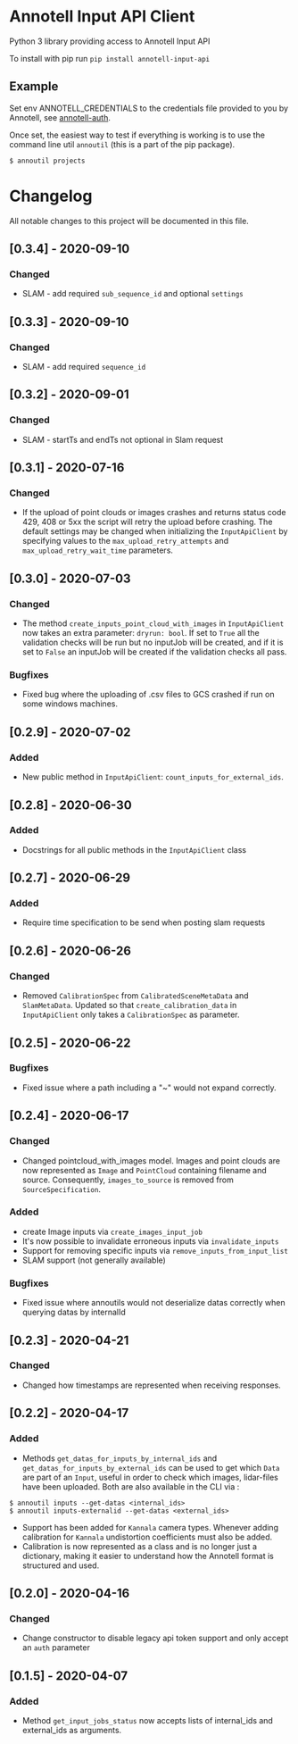 # Annotell Input API Client

Python 3 library providing access to Annotell Input API 

To install with pip run `pip install annotell-input-api`


## Example
Set env ANNOTELL_CREDENTIALS to the credentials file provided to you by Annotell,
see [annotell-auth](https://github.com/annotell/annotell-python/tree/master/annotell-auth).

Once set, the easiest way to test if everything is working is to use the
command line util `annoutil` (this is a part of the pip package). 
```console
$ annoutil projects
```


# Changelog

All notable changes to this project will be documented in this file.

## [0.3.4] - 2020-09-10
### Changed
- SLAM - add required `sub_sequence_id` and optional `settings`

## [0.3.3] - 2020-09-10
### Changed
- SLAM - add required `sequence_id`

## [0.3.2] - 2020-09-01
### Changed
- SLAM - startTs and endTs not optional in Slam request

## [0.3.1] - 2020-07-16
### Changed
- If the upload of point clouds or images crashes and returns status code 429, 408 or 5xx the script will
retry the upload before crashing. The default settings may be changed when initializing the `InputApiClient`
by specifying values to the `max_upload_retry_attempts` and `max_upload_retry_wait_time` parameters.

## [0.3.0] - 2020-07-03
### Changed
- The method `create_inputs_point_cloud_with_images` in `InputApiClient` now takes an extra parameter: `dryrun: bool`. 
If set to `True` all the validation checks will be run but no inputJob will be created, and
if it is set to `False` an inputJob will be created if the validation checks all pass.

### Bugfixes
- Fixed bug where the uploading of .csv files to GCS crashed if run on some windows machines.

## [0.2.9] - 2020-07-02
### Added
- New public method in `InputApiClient`: `count_inputs_for_external_ids`.

## [0.2.8] - 2020-06-30
### Added
- Docstrings for all public methods in the `InputApiClient` class

## [0.2.7] - 2020-06-29
### Added
- Require time specification to be send when posting slam requests

## [0.2.6] - 2020-06-26
### Changed
- Removed `CalibrationSpec` from `CalibratedSceneMetaData` and `SlamMetaData`. Updated 
so that `create_calibration_data` in `InputApiClient` only takes a `CalibrationSpec`
as parameter.

## [0.2.5] - 2020-06-22
### Bugfixes
- Fixed issue where a path including a "~" would not expand correctly.

## [0.2.4] - 2020-06-17
### Changed
- Changed pointcloud_with_images model. Images and point clouds are now represented as `Image` and `PointCloud` containing filename and source. Consequently, `images_to_source` is removed from `SourceSpecification`.

### Added
- create Image inputs via `create_images_input_job`
- It's now possible to invalidate erroneous inputs via `invalidate_inputs`
- Support for removing specific inputs via `remove_inputs_from_input_list`
- SLAM support (not generally available)

### Bugfixes
- Fixed issue where annoutils would not deserialize datas correctly when querying datas by internalId

## [0.2.3] - 2020-04-21
### Changed
- Changed how timestamps are represented when receiving responses.


## [0.2.2] - 2020-04-17
### Added
- Methods `get_datas_for_inputs_by_internal_ids` and `get_datas_for_inputs_by_external_ids` can be used to get which `Data` are part of an `Input`, useful in order to check which images, lidar-files have been uploaded. Both are also available in the CLI via :
```console
$ annoutil inputs --get-datas <internal_ids>
$ annoutil inputs-externalid --get-datas <external_ids>
```

- Support has been added for `Kannala` camera types. Whenever adding calibration for `Kannala` undistortion coefficients must also be added.
- Calibration is now represented as a class and is no longer just a dictionary, making it easier to understand how the Annotell format is structured and used.


## [0.2.0] - 2020-04-16
### Changed
- Change constructor to disable legacy api token support and only accept an `auth` parameter

## [0.1.5] - 2020-04-07
### Added
- Method `get_input_jobs_status` now accepts lists of internal_ids and external_ids as arguments.

